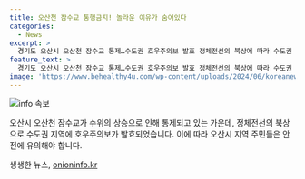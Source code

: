 ```yaml
---
title: 오산천 잠수교 통행금지! 놀라운 이유가 숨어있다
categories:
  - News
excerpt: >
  경기도 오산시 오산천 잠수교 통제…수도권 호우주의보 발효 정체전선의 북상에 따라 수도권 지역에 호우주의보가 발효되면서 2일 경기도 오산시 오산천 잠수교가 통제되고 있다.
feature_text: >
  경기도 오산시 오산천 잠수교 통제…수도권 호우주의보 발효 정체전선의 북상에 따라 수도권 지역에 호우주의보가 발효되면서 2일 경기도 오산시 오산천 잠수교가 통제되고 있다.
image: 'https://www.behealthy4u.com/wp-content/uploads/2024/06/koreanews.jpg'
---
```


<p><img src="https://www.behealthy4u.com/wp-content/uploads/2024/06/koreanews.jpg" alt="info 속보" /></p>

<p data-ke-size="size16">오산시 오산천 잠수교가 수위의 상승으로 인해 통제되고 있는 가운데, 정체전선의 북상으로 수도권 지역에 호우주의보가 발효되었습니다. 이에 따라 오산시 지역 주민들은 안전에 유의해야 합니다.</p>
생생한 뉴스, <a href="https://onioninfo.kr" rel="dofollow">onioninfo.kr</a>


